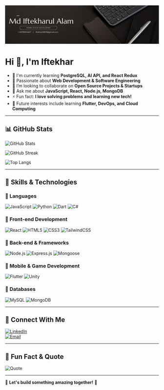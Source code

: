 ![Banner](github_banner.png)

# Hi 👋, I'm Iftekhar

- 🌱 I'm currently learning **PostgreSQL, AI API, and React Redux**
- 🚀 Passionate about **Web Development & Software Engineering**
- 👯 I’m looking to collaborate on **Open Source Projects & Startups**
- 💬 Ask me about **JavaScript, React, Node.js, MongoDB**
- ⚡ Fun fact: **I love solving problems and learning new tech!**
- 🌱 Future interests include learning **Flutter, DevOps, and Cloud Computing**


---

## 📊 GitHub Stats
![GitHub Stats](https://github-readme-stats.vercel.app/api?username=iftekhar08019&show_icons=true&theme=dark)

![GitHub Streak](https://github-readme-streak-stats.herokuapp.com/?user=iftekhar08019&theme=dark)

![Top Langs](https://github-readme-stats.vercel.app/api/top-langs/?username=iftekhar08019&layout=compact&theme=dark)

---

## 🚀 Skills & Technologies  

### 🔹 **Languages**  
![JavaScript](https://img.shields.io/badge/JavaScript-F7DF1E?style=for-the-badge&logo=javascript&logoColor=black) ![Python](https://img.shields.io/badge/Python-3776AB?style=for-the-badge&logo=python&logoColor=white) ![Dart](https://img.shields.io/badge/Dart-0175C2?style=for-the-badge&logo=dart&logoColor=white) ![C#](https://img.shields.io/badge/C%23-239120?style=for-the-badge&logo=csharp&logoColor=white)  

### 🔹 **Front-end Development**  
![React](https://img.shields.io/badge/React-61DAFB?style=for-the-badge&logo=react&logoColor=black) ![HTML5](https://img.shields.io/badge/HTML5-E34F26?style=for-the-badge&logo=html5&logoColor=white) ![CSS3](https://img.shields.io/badge/CSS3-1572B6?style=for-the-badge&logo=css3&logoColor=white) ![TailwindCSS](https://img.shields.io/badge/Tailwind_CSS-06B6D4?style=for-the-badge&logo=tailwindcss&logoColor=white)  

### 🔹 **Back-end & Frameworks**  
![Node.js](https://img.shields.io/badge/Node.js-339933?style=for-the-badge&logo=nodedotjs&logoColor=white) ![Express.js](https://img.shields.io/badge/Express.js-000000?style=for-the-badge&logo=express&logoColor=white) ![Mongoose](https://img.shields.io/badge/Mongoose-880000?style=for-the-badge&logo=mongoose&logoColor=white)  

### 🔹 **Mobile & Game Development**  
![Flutter](https://img.shields.io/badge/Flutter-02569B?style=for-the-badge&logo=flutter&logoColor=white) ![Unity](https://img.shields.io/badge/Unity-000000?style=for-the-badge&logo=unity&logoColor=white)  

### 🔹 **Databases**  
![MySQL](https://img.shields.io/badge/MySQL-4479A1?style=for-the-badge&logo=mysql&logoColor=white) ![MongoDB](https://img.shields.io/badge/MongoDB-47A248?style=for-the-badge&logo=mongodb&logoColor=white)  

---

## 🔗 Connect With Me
[![LinkedIn](https://img.shields.io/badge/LinkedIn-0077B5?style=for-the-badge&logo=linkedin&logoColor=white)](https://www.linkedin.com/in/mdiftekharulalam21/)  
[![Email](https://img.shields.io/badge/Email-iftekhar08019%40gmail.com-D14836?style=for-the-badge&logo=gmail&logoColor=white)](mailto:iftekhar08019@gmail.com)

---

## 📌 Fun Fact & Quote
![Quote](https://quotes-github-readme.vercel.app/api?type=horizontal&theme=dark)

---

🚀 **Let's build something amazing together!** 🎯
